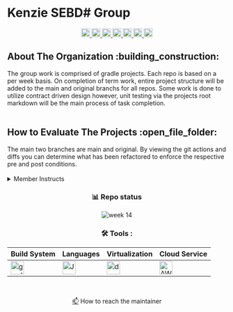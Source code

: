 <!--
    ______
  / ____/________  __  ______
 / / __/ ___/ __ \/ / / / __ \
/ /_/ / /  / /_/ / /_/ / /_/ /
\____/_/   \____/\__,_/ .___/
                     /_/
    ____       _
   / __ \_____(_)
  / /_/ / ___/ /
 / ____/ /  / /
/_/   /_/__/ /
        /___/

Maintiner:    Kyle Gortych
Date Created: 
Members:      
-->

# Kenzie SEBD# Group
<div id="header" align="center">
  <!-- <img src="" width="512" alt="img"> -->
  <div id="badges">
      <a href="https://github.com/kylegortych">
        <img src="https://img.shields.io/badge/kylegortych-white?style=plastic&logo=&logoColor=blue" height="20" alt="kylegortych"/>
      </a>
      <a href="https://github.com/nancyurciuoli">
        <img src="https://img.shields.io/badge/nancyurciuoli-white?style=plastic&logo=" height="20" alt="nancyurciuoli"/>
      </a>
       <a href="https://github.com/imskiboski">
        <img src="https://img.shields.io/badge/imskiboski-white?style=plastic&logo=" height="20" alt="imskiboski"/>
      </a>
      <a href="https://github.com/egrok99">
        <img src="https://img.shields.io/badge/egrok99-white?style=plastic&logo=" height="20" alt="egrok99"/>
      </a>
      <a href="https://github.com/molliver">
        <img src="https://img.shields.io/badge/molliver-white?style=plastic&logo=" height="20" alt="molliver"/>
      </a>
      <a href="https://github.com/meazaberhe24">
        <img src="https://img.shields.io/badge/meazaberhe24-white?style=plastic&logo=" height="20" alt="meazaberhe24"/>
      </a>
      <a href="https://github.com/igrin89">
        <img src="https://img.shields.io/badge/igrin89-white?style=plastic&logo=" height="20" alt="igrin89"/>
      </a>
</div>

<div align="left">
    <h2>About The Organization :building_construction:</h2>
</div>

<div align="left">
    The group work is comprised of gradle projects. Each repo is based on a per week basis. On completion of term work, entire project structure will be added to the main and original branchs for all repos. Some work is done to utilize contract driven design however, unit testing via the projects root markdown will be the main process of task completion. 
</div>

<br>

<div align="left">
    <h2>How to Evaluate The Projects :open_file_folder:</h2>
</div>

<div align="left">
    The main two branches are main and original. By viewing the git actions and diffs you can determine what has been refactored to enforce the respective pre and post conditions.
</div>

<br>

<div align="left">
<details>
    <summary>Member Instructs</summary>

- git clone repo
- git status
- git branch "lists branches"
- git branch BranchName "creates branch"
- git checkout BranchName "switches to branch"
- git add file
- git commit -m "commit message"
- git push origin BranchName
</details>
</div>

<div align="center">
    
### :bar_chart: Repo status

![week 14](https://img.shields.io/github/actions/workflow/status/Kyle-Gortych-Kenzie-Group-Work-T4/week25/main.yml?label=Week%2025)
<!--
![week 16](https://img.shields.io/github/actions/workflow/status/Kyle-Gortych-Kenzie-Group-Work-T3/week16/main.yml?label=Week%2016)
![week 17](https://img.shields.io/github/actions/workflow/status/Kyle-Gortych-Kenzie-Group-Work-T3/week17/main.yml?label=Week%2017)
![week 18](https://img.shields.io/github/actions/workflow/status/Kyle-Gortych-Kenzie-Group-Work-T3/week18/main.yml?label=Week%2018)
![week 19](https://img.shields.io/github/actions/workflow/status/Kyle-Gortych-Kenzie-Group-Work-T3/week19/main.yml?label=Week%2019)
![week 20](https://img.shields.io/github/actions/workflow/status/Kyle-Gortych-Kenzie-Group-Work-T3/week20/main.yml?label=Week%2020)
![week 21](https://img.shields.io/github/actions/workflow/status/Kyle-Gortych-Kenzie-Group-Work-T3/week21/main.yml?label=Week%2021)
![week 22](https://img.shields.io/github/actions/workflow/status/Kyle-Gortych-Kenzie-Group-Work-T3/week22/main.yml?label=Week%2022)
![week 23](https://img.shields.io/github/actions/workflow/status/Kyle-Gortych-Kenzie-Group-Work-T3/week23/main.yml?label=Week%2023)
-->

</div>

<div align="center">
 
### :hammer_and_wrench: Tools :

| Build System | Languages | Virtualization | Cloud Service |
| ------------ | --------- | -------------- | ------------- |
| <img src="https://img.shields.io/badge/Gradle-white?style=plastic&logo=gradle&logoColor=black" title="gradle" alt="gradle" height="30"/> | <img src="https://custom-icon-badges.demolab.com/badge/Java-white.svg?&sytle=plastic&logo=java" title="Java" alt="Java" height="30"/> | <img src="https://img.shields.io/badge/Docker-white?style=plastic&logo=docker&logoColor=blue" title="docker" alt="docker" height="30"/> | <img src="https://img.shields.io/badge/AWS-white?style=plastic&logo=amazon-aws&logoColor=black" title="AWS" alt="AWS" height="30"/> |
</div>
<br>

<a href="your-gmail-link?">:mailbox:</a> How to reach the maintainer
